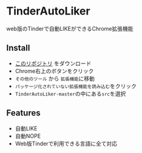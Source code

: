 # TinderAutoLiker

web版のTinderで自動LIKEができるChrome拡張機能

## Install

* [このリポジトリ](https://github.com/miya/TinderAutoLiker/archive/master.zip) をダウンロード
* Chrome右上のボタンをクリック
* `その他のツール` から `拡張機能`に移動
* `パッケージ化されていない拡張機能を読み込む`をクリック
* `TinderAutoLiker-master`の中にある`src`を選択

## Features
 * 自動LIKE 
 * 自動NOPE
 * Web版Tinderで利用できる言語に全て対応